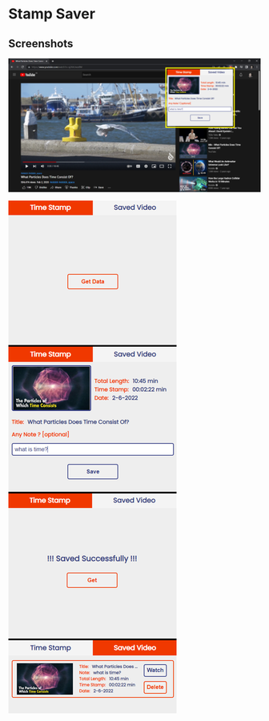 
# Stamp Saver

<!-- This news app provides breaking news from five different countries India, US, Japan, Canada, and China. User can search for a news and it also has a feature to save news in database.  -->

<!-- ![Logo](https://github.com/ashishpradhan01/RiseNews-MVVM-App/blob/adding_country_chips/Light_App_Icon.png?raw=true) -->
<!--
<img src="https://github.com/ashishpradhan01/Stamp-Saver/blob/master/timestamp-1.png?raw=true" alt="Raise News Application" width="220" height="250">

<img src="https://github.com/ashishpradhan01/Stamp-Saver/blob/master/process-1.png?raw=true" alt="Raise News Application">


 ## API Reference

<a href="https://newsapi.org/" target="_blank">NewsApi.org</a>

#### Get Top Headlines

```http
  GET /v2/top-headlines
```

| Parameter | Type     | Description                |
| :-------- | :------- | :------------------------- |
| `apiKey` | `string` | **Required**. Your API key |
| `country` | `string` | **Required** Country Code |
| `page` | `string` | Page Number |

#### Get Searched Articles

```http
  GET /v2/everything
```

| Parameter | Type     | Description                       |
| :-------- | :------- | :-------------------------------- |
| `apiKey` | `string` | **Required**. Your API key |
| `q`      | `string` | **Required**. query of articles to fetch |
| `page` | `string` | Page Number |


  
## Libraries/ Frameworks

    // Architectural Components
    implementation "androidx.lifecycle:lifecycle-viewmodel-ktx:2.3.1"

    // Room
    implementation "androidx.room:room-runtime:2.3.0"
    kapt "androidx.room:room-compiler:2.3.0"

    // Kotlin Extensions and Coroutines support for Room
    implementation "androidx.room:room-ktx:2.3.0"

    // Coroutines
    implementation 'org.jetbrains.kotlinx:kotlinx-coroutines-core:1.5.1'
    implementation 'org.jetbrains.kotlinx:kotlinx-coroutines-android:1.5.1'

    // Coroutine Lifecycle Scopes
    implementation "androidx.lifecycle:lifecycle-viewmodel-ktx:2.3.1"
    implementation "androidx.lifecycle:lifecycle-runtime-ktx:2.3.1"

    // Retrofit
    implementation 'com.squareup.retrofit2:retrofit:2.9.0'
    implementation 'com.squareup.retrofit2:converter-gson:2.9.0'
    implementation "com.squareup.okhttp3:logging-interceptor:4.5.0"

    // Navigation Components
    implementation "androidx.navigation:navigation-fragment-ktx:2.3.5"
    implementation "androidx.navigation:navigation-ui-ktx:2.3.5"

    // Glide
    implementation 'com.github.bumptech.glide:glide:4.11.0'
    kapt 'com.github.bumptech.glide:compiler:4.11.0'


  ## Color Reference

| Color             | Hex                                                                |
| ----------------- | ------------------------------------------------------------------ |
| Purple 200 | ![#BB86FC](https://via.placeholder.com/10/BB86FC?text=+) #BB86FC |
| Purple 500 | ![#6200EE](https://via.placeholder.com/10/6200EE?text=+) #6200EE |
| Purple 700 | ![#3700B3](https://via.placeholder.com/10/3700B3?text=+) #3700B3 |
| Teal 200 | ![#03DAC5](https://via.placeholder.com/10/03DAC5?text=+) #03DAC5 |
| Teal 700 | ![#018786](https://via.placeholder.com/10/018786?text=+) #018786 |
-->

## Screenshots

![App Screenshot 1](https://github.com/ashishpradhan01/Stamp-Saver/blob/master/timestamp-1.png?raw=true)

![App Screenshot 2](https://github.com/ashishpradhan01/Stamp-Saver/blob/master/process-1.png?raw=true)

   

